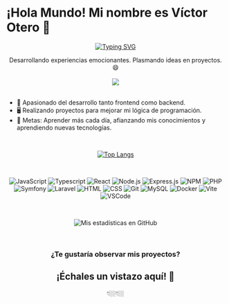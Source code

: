 # ¡Hola Mundo! Mi nombre es Víctor Otero 👋

<div align="center">
 
[![Typing SVG](https://readme-typing-svg.demolab.com?font=Fira+Code&weight=600&size=25&pause=1000&color=5D68FF&width=435&lines=Full+Stack+Developer+%F0%9F%92%BB)](https://git.io/typing-svg)
</div>

<div align="center">
 Desarrollando experiencias emocionantes. Plasmando ideas en proyectos. 😄

<br/>
<br/>
<a href="https://www.linkedin.com/in/victor-otero-vidal/">
  <img
    src="https://img.shields.io/badge/-Víctor_Otero_Vidal-orange?style=-square&logo=Linkedin&logoColor=white&color=A0522D&link="https://www.linkedin.com/victor-otero-vidal//>
</a>
</div>

 <br/>

* 🎨 Apasionado del desarrollo tanto frontend como backend.
* 🖥️ Realizando proyectos para mejorar mi lógica de programación.
* 📑 Metas: Aprender más cada día, afianzando mis conocimientos y aprendiendo nuevas tecnologías.

<br />

<div align="center">

[![Top Langs](https://github-readme-stats.vercel.app/api/top-langs/?username=Victorotr&custom_title=Lenguajes%20más%20usados&layout=compact&bg_color=22272E&text_color=ffffff&hide_border=true&title_color=FDBCB4)](https://github.com/FlorPManzano/github-readme-stats)

</div>

<br />

<div align="center">

  ![JavaScript](https://img.shields.io/badge/JavaScript-F7DF1E.svg?style=for-the-badge&logo=JavaScript&logoColor=22272E)
  ![Typescript](https://img.shields.io/badge/TypeScript-007ACC?style=for-the-badge&logo=typescript&logoColor=white)
  ![React](https://img.shields.io/badge/React-61DAFB.svg?style=for-the-badge&logo=React&logoColor=22272E)
  ![Node.js](https://img.shields.io/badge/Node.js-339933.svg?style=for-the-badge&logo=nodedotjs&logoColor=white)
  ![Express.js](https://img.shields.io/badge/express.js-%23404d59.svg?style=for-the-badge&logo=express&logoColor=%2361DAFB)
  ![NPM](https://img.shields.io/badge/NPM-%23CB3837.svg?style=for-the-badge&logo=npm&logoColor=white)
  ![PHP](https://img.shields.io/badge/PHP-777BB4?style=for-the-badge&logo=php&logoColor=white)
  ![Symfony](https://img.shields.io/badge/Symfony-000000?style=for-the-badge&logo=Symfony&logoColor=white)
  ![Laravel](https://img.shields.io/badge/Laravel-FF2D20?style=for-the-badge&logo=laravel&logoColor=white)
  ![HTML](https://img.shields.io/badge/HTML5-E34F26?style=for-the-badge&logo=html5&logoColor=white)
  ![CSS](https://img.shields.io/badge/CSS3-1572B6?style=for-the-badge&logo=css3&logoColor=white)
  ![Git](https://img.shields.io/badge/GIT-E44C30?style=for-the-badge&logo=git&logoColor=white)
  ![MySQL](https://img.shields.io/badge/MySQL-005C84?style=for-the-badge&logo=mysql&logoColor=white)
  ![Docker](https://img.shields.io/badge/Docker-2CA5E0?style=for-the-badge&logo=docker&logoColor=white)
  ![Vite](https://img.shields.io/badge/Vite-646CFF.svg?style=for-the-badge&logo=Vite&logoColor=white)
  ![VSCode](https://img.shields.io/badge/Visual%20Studio%20Code-007ACC.svg?style=for-the-badge&logo=Visual-Studio-Code&logoColor=white)

</div>

<br />

<div align="center">
  
  ![Mis estadísticas en GitHub](https://github-readme-stats.vercel.app/api?username=Victorotr&count_private=true&include_all_commits&custom_title=Mis%20Estadísticas%20en%20GitHub&show_icons=true&bg_color=22272E&text_color=ffffff&hide_border=true&title_color=FDBCB4&icon_color=EB636B)
  
</div>

<br />

<h3 align="center">
¿Te gustaría observar mis proyectos?
</h3>
<h2 align="center">
¡Échales un vistazo aquí! 👀
</h2>

<div align="center">👇🏼👇🏼</div>
